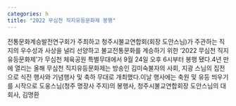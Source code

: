 ```yaml
---
categories: h
title: "2022 무심천 직지유등문화제 봉행"
---
```

전통문화계승발전연구회가 주최하고 청주시불교연합회(회장 도안스님)가 주관하는 직지의 우수성과 사상을 널리 선양하고 불교전통문화를 계승하기 위한 &lsquo;2022 무심천 직지유등문화제&rsquo;가 무심천 체육공원 특별무대에서 9월 24일 오후 6시부터 봉행 됐다.4년 만에 열리는 올해 무심천 직지유등문화제는 방송인 김미숙불자의 사회, 지광 스님의 집전으로 식전 행사와 기념행사 및 축하 무대로 개최했다.이날 행사에는 축원 및 유등 띄우기를 시작으로 도웅스님(청주 명장사 주지)의 봉행사, 청주시불교연합회장 도안스님의 대회사, 김명환 